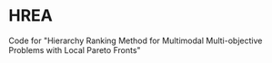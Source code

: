 # HREA
Code for "Hierarchy Ranking Method for Multimodal Multi-objective Problems with Local Pareto Fronts"
